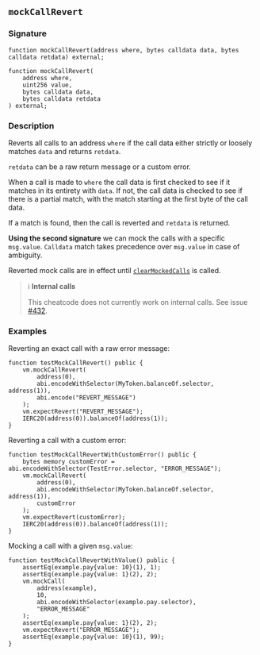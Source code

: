 ## `mockCallRevert`

### Signature

```solidity
function mockCallRevert(address where, bytes calldata data, bytes calldata retdata) external;
```

```solidity
function mockCallRevert(
    address where,
    uint256 value,
    bytes calldata data,
    bytes calldata retdata
) external;
```

### Description

Reverts all calls to an address `where` if the call data either strictly or loosely matches `data` and returns `retdata`.

`retdata` can be a raw return message or a custom error.

When a call is made to `where` the call data is first checked to see if it matches in its entirety with `data`.
If not, the call data is checked to see if there is a partial match, with the match starting at the first byte of the call data.

If a match is found, then the call is reverted and `retdata` is returned.


**Using the second signature** we can mock the calls with a specific `msg.value`. `Calldata` match takes precedence over `msg.value` in case of ambiguity.

Reverted mock calls are in effect until [`clearMockedCalls`](./clear-mocked-calls.md) is called.

> ℹ️ **Internal calls**
>
> This cheatcode does not currently work on internal calls. See issue [#432](https://github.com/foundry-rs/foundry/issues/432).

### Examples

Reverting an exact call with a raw error message:

```solidity
function testMockCallRevert() public {
    vm.mockCallRevert(
        address(0),
        abi.encodeWithSelector(MyToken.balanceOf.selector, address(1)),
        abi.encode("REVERT_MESSAGE")
    );
    vm.expectRevert("REVERT_MESSAGE");
    IERC20(address(0)).balanceOf(address(1));
}
```

Reverting a call with a custom error:

```solidity
function testMockCallRevertWithCustomError() public {
    bytes memory customError = abi.encodeWithSelector(TestError.selector, "ERROR_MESSAGE");
    vm.mockCallRevert(
        address(0),
        abi.encodeWithSelector(MyToken.balanceOf.selector, address(1)),
        customError
    );
    vm.expectRevert(customError);
    IERC20(address(0)).balanceOf(address(1));
}
```

Mocking a call with a given `msg.value`:

```solidity
function testMockCallRevertWithValue() public {
    assertEq(example.pay{value: 10}(1), 1);
    assertEq(example.pay{value: 1}(2), 2);
    vm.mockCall(
        address(example),
        10,
        abi.encodeWithSelector(example.pay.selector),
        "ERROR_MESSAGE"
    );
    assertEq(example.pay{value: 1}(2), 2);
    vm.expectRevert("ERROR_MESSAGE");
    assertEq(example.pay{value: 10}(1), 99);
}
```
